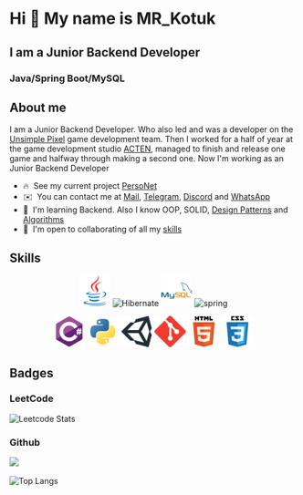 Hi 👋 My name is MR_Kotuk
==========================

I am a Junior Backend Developer
-----------------------------
### Java/Spring Boot/MySQL

## About me
I am a Junior Backend Developer. Who also led and was a developer on the [Unsimple Pixel](https://unsimple-pixel.itch.io) game development team. Then I worked for a half of year at the game development studio [ACTEN](https://playhop.com/developer/57902), managed to finish and release one game and halfway through making a second one. Now I'm working as an Junior Backend Developer

* 🔥  See my current project [PersoNet](https://github.com/MR-Kotuk/PersoNet)
* ✉️  You can contact me at [Mail](mailto:mrkotuk333@gmail.com), [Telegram](https://web.telegram.org/a/#1642872945), [Discord](discordapp.com/users/1080869727083184128) and [WhatsApp](https://wa.me/qr/RS63S2DDHXD4M1)
* 🧠  I'm learning Backend. Also I know OOP, SOLID, [Design Patterns](https://github.com/MR-Kotuk/Design-Patterns) and [Algorithms](https://github.com/MR-Kotuk/Algorithms)
* 🤝  I'm open to collaborating of all my [skills](https://github.com/MR-Kotuk#skills)

## Skills

<p align="middle">
<img src="https://raw.githubusercontent.com/teamedwardforever/Readme-Generator/71f25dd8b98329b168142a6b782a107b75eab178/svg/Skills/Languages/java-original.svg" alt="Java" width="55" height="55"/>
<img src="https://i.imghippo.com/files/uQIRW1725033569.png" alt="Hibernate" width="55" height="55"/>
<img src="https://raw.githubusercontent.com/devicons/devicon/master/icons/mysql/mysql-original-wordmark.svg" alt="mysql" width="55" height="55"/>
<img src="https://www.vectorlogo.zone/logos/springio/springio-icon.svg" alt="spring" width="55" height="55"/>
</p>

<p align="middle">
<img src="https://raw.githubusercontent.com/teamedwardforever/Readme-Generator/71f25dd8b98329b168142a6b782a107b75eab178/svg/Skills/Languages/csharp-original.svg" alt="Csharp" width="55" height="55"/>
<img src="https://raw.githubusercontent.com/teamedwardforever/Readme-Generator/71f25dd8b98329b168142a6b782a107b75eab178/svg/Skills/Languages/python-original.svg" alt="Python" width="55" height="55"/>
<img src="https://raw.githubusercontent.com/teamedwardforever/Readme-Generator/71f25dd8b98329b168142a6b782a107b75eab178/svg/Skills/Engines/unity3d-icon.svg" alt="Unity" width="55" height="55"/>
<img src="https://raw.githubusercontent.com/teamedwardforever/Readme-Generator/71f25dd8b98329b168142a6b782a107b75eab178/svg/Skills/Other/git-scm-icon.svg" alt="Git" width="55" height="55"/>
<img src="https://raw.githubusercontent.com/teamedwardforever/Readme-Generator/71f25dd8b98329b168142a6b782a107b75eab178/svg/Skills/Frontend/html5-original-wordmark.svg" alt="HTML" width="55" height="55"/>
<img src="https://raw.githubusercontent.com/teamedwardforever/Readme-Generator/71f25dd8b98329b168142a6b782a107b75eab178/svg/Skills/Frontend/css3-original-wordmark.svg" alt="Css" width="55" height="55"/>
</p>

## Badges

### LeetCode
![Leetcode Stats](https://leetcard.jacoblin.cool/mr_kotukkk?ext=heatmap)

### Github
<a href="http://www.github.com/MR-Kotuk"><img src="https://github-readme-streak-stats.herokuapp.com/?user=MR-Kotuk&theme=tokyonight&hide_border=true" /></a>

![Top Langs](https://github-readme-stats.vercel.app/api/top-langs/?username=mr-kotuk&hide=shaderlab,hlsl,glsl,c%2B%2B,objective-c%2B%2B,roff,gap,javascript&langs_count=4&theme=tokyonight&layout=compact&hide_progress=true&hide_border=true)
<br/>
